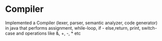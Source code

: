# Compiler
Implemented a Compiler (lexer, parser, semantic analyzer, code generator) in java
that performs assignment, while-loop, if - else,return, print, switch-case and operations like &, +, -, * etc
